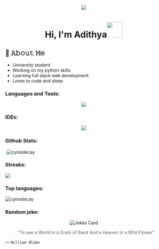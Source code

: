 <p align='center'>
  <img src='https://media3.giphy.com/media/1GEATImIxEXVR79Dhk/giphy.gif?cid=ecf05e47aefkbfczws0e59ct1bvoacj0pnz4cxnk4faqref5&ep=v1_gifs_search&rid=giphy.gif&ct=g'
</p>

<h1 align="center">Hi, I'm Adithya<img src="https://media.giphy.com/media/mGcNjsfWAjY5AEZNw6/giphy.gif" width="50"></h1>


## :book: 𝙰𝚋𝚘𝚞𝚝 𝙼𝚎

- University student
- Working on my python skills
- Learning full stack web development 
- Loves to code and sleep



<h3 align="left">Languages and Tools:</h3>
<p align="center">
  <a href="https://skillicons.dev">
    <img src="https://skillicons.dev/icons?i=git,github,python,c,js,html,css,mongodb,nodejs,selenium,postman,express,react,java,cpp&perline=5" />
  </a>
</p>

<h3 align="left">IDEs:</h3>
<p align="center">
  <a href="https://skillicons.dev">
    <img src="https://skillicons.dev/icons?i=replit,vscode" />
  </a>
</p>

<h3>Github Stats:</h3>

<p>&nbsp;<img align="center" src="https://github-readme-stats.vercel.app/api?username=adithyakb10&show_icons=true&theme=material-palenight&cache_seconds=80000" alt="cynixdecay" /></p>
<h3>Streaks:</h3>
<p><img align="center" src="https://streak-stats.demolab.com/?user=adithyakb10&theme=material-palenight"/></p>

<h3>Top languages:</h3>
<p><img align="center" src="https://github-readme-stats.vercel.app/api/top-langs/?username=adithyakb10&layout=donut-vertical&cache_seconds=80000&theme=dark" alt="cynixdecay" /></p>

<h3 align='left'>Random joke:</h3>
<p align='center'><img src="https://readme-jokes.vercel.app/api?theme=radical" alt="Jokes Card" /></p>

>"To see a World in a Grain of Sand
And a Heaven in a Wild Flower"

&mdash; `William Blake`
